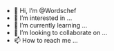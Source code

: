 - 👋 Hi, I’m @Wordschef
- 👀 I’m interested in ...
- 🌱 I’m currently learning ...
- 💞️ I’m looking to collaborate on ...
- 📫 How to reach me ...

<!---
Wordschef/Wordschef is a ✨ special ✨ repository because its `README.md` (this file) appears on your GitHub profile.
You can click the Preview link to take a look at your changes.
--->
